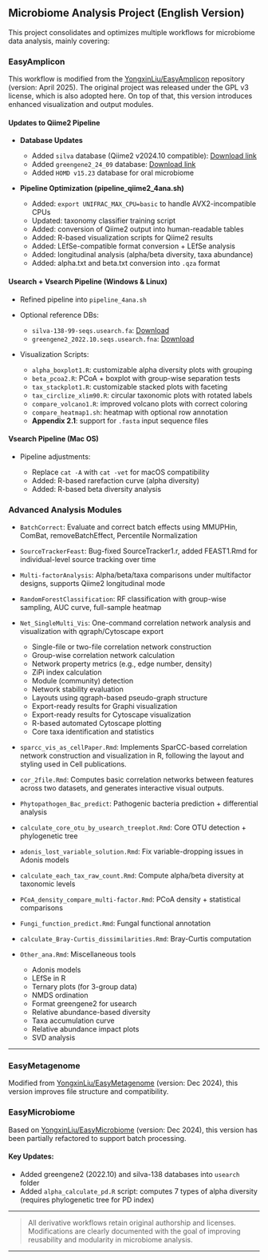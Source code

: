 ## Microbiome Analysis Project (English Version)

This project consolidates and optimizes multiple workflows for microbiome data analysis, mainly covering:



### EasyAmplicon

This workflow is modified from the [YongxinLiu/EasyAmplicon](https://github.com/YongxinLiu/EasyAmplicon) repository (version: April 2025).
The original project was released under the GPL v3 license, which is also adopted here. On top of that, this version introduces enhanced visualization and output modules.

#### Updates to Qiime2 Pipeline

* **Database Updates**

  * Added `silva` database (Qiime2 v2024.10 compatible): [Download link](https://figshare.com/ndownloader/files/56053826)
  * Added `greengene2_24_09` database: [Download link](https://figshare.com/ndownloader/files/56053796)
  * Added `HOMD v15.23` database for oral microbiome

* **Pipeline Optimization (pipeline_qiime2_4ana.sh)**

  * Added: `export UNIFRAC_MAX_CPU=basic` to handle AVX2-incompatible CPUs
  * Updated: taxonomy classifier training script
  * Added: conversion of Qiime2 output into human-readable tables
  * Added: R-based visualization scripts for Qiime2 results
  * Added: LEfSe-compatible format conversion + LEfSe analysis
  * Added: longitudinal analysis (alpha/beta diversity, taxa abundance)
  * Added: alpha.txt and beta.txt conversion into `.qza` format

#### Usearch + Vsearch Pipeline (Windows & Linux)

* Refined pipeline into `pipeline_4ana.sh`

* Optional reference DBs:

  * `silva-138-99-seqs.usearch.fa`: [Download](https://figshare.com/ndownloader/files/56056067)
  * `greengene2_2022.10.seqs.usearch.fna`: [Download](https://figshare.com/ndownloader/files/56056076)

* Visualization Scripts:

  * `alpha_boxplot1.R`: customizable alpha diversity plots with grouping
  * `beta_pcoa2.R`: PCoA + boxplot with group-wise separation tests
  * `tax_stackplot1.R`: customizable stacked plots with faceting
  * `tax_circlize_xlim90.R`: circular taxonomic plots with rotated labels
  * `compare_volcano1.R`: improved volcano plots with correct coloring
  * `compare_heatmap1.sh`: heatmap with optional row annotation
  * **Appendix 2.1**: support for `.fasta` input sequence files

#### Vsearch Pipeline (Mac OS)

* Pipeline adjustments:

  * Replace `cat -A` with `cat -vet` for macOS compatibility
  * Added: R-based rarefaction curve (alpha diversity)
  * Added: R-based beta diversity analysis


### Advanced Analysis Modules

* `BatchCorrect`: Evaluate and correct batch effects using MMUPHin, ComBat, removeBatchEffect, Percentile Normalization
* `SourceTrackerFeast`: Bug-fixed SourceTracker1.r, added FEAST1.Rmd for individual-level source tracking over time
* `Multi-factorAnalysis`: Alpha/beta/taxa comparisons under multifactor designs, supports Qiime2 longitudinal mode
* `RandomForestClassification`: RF classification with group-wise sampling, AUC curve, full-sample heatmap
* `Net_SingleMulti_Vis`: One-command correlation network analysis and visualization with qgraph/Cytoscape export

  * Single-file or two-file correlation network construction
  * Group-wise correlation network calculation
  * Network property metrics (e.g., edge number, density)
  * ZiPi index calculation
  * Module (community) detection
  * Network stability evaluation
  * Layouts using qgraph-based pseudo-graph structure
  * Export-ready results for Graphi visualization
  * Export-ready results for Cytoscape visualization
  * R-based automated Cytoscape plotting
  * Core taxa identification and statistics
* `sparcc_vis_as_cellPaper.Rmd`: Implements SparCC-based correlation network construction and visualization in R, following the layout and styling used in Cell publications.
* `cor_2file.Rmd`: Computes basic correlation networks between features across two datasets, and generates interactive visual outputs.
* `Phytopathogen_Bac_predict`: Pathogenic bacteria prediction + differential analysis
* `calculate_core_otu_by_usearch_treeplot.Rmd`: Core OTU detection + phylogenetic tree
* `adonis_lost_variable_solution.Rmd`: Fix variable-dropping issues in Adonis models
* `calculate_each_tax_raw_count.Rmd`: Compute alpha/beta diversity at taxonomic levels
* `PCoA_density_compare_multi-factor.Rmd`: PCoA density + statistical comparisons
* `Fungi_function_predict.Rmd`: Fungal functional annotation
* `calculate_Bray-Curtis_dissimilarities.Rmd`: Bray-Curtis computation
* `Other_ana.Rmd`: Miscellaneous tools

  * Adonis models
  * LEfSe in R
  * Ternary plots (for 3-group data)
  * NMDS ordination
  * Format greengene2 for usearch
  * Relative abundance-based diversity
  * Taxa accumulation curve
  * Relative abundance impact plots
  * SVD analysis

---

### EasyMetagenome

Modified from [YongxinLiu/EasyMetagenome](https://github.com/YongxinLiu/EasyMetagenome) (version: Dec 2024), this version improves file structure and compatibility.


### EasyMicrobiome

Based on [YongxinLiu/EasyMicrobiome](https://github.com/YongxinLiu/EasyMicrobiome) (version: Dec 2024), this version has been partially refactored to support batch processing.

#### Key Updates:

* Added greengene2 (2022.10) and silva-138 databases into `usearch` folder
* Added `alpha_calculate_pd.R` script: computes 7 types of alpha diversity (requires phylogenetic tree for PD index)

---

> All derivative workflows retain original authorship and licenses. Modifications are clearly documented with the goal of improving reusability and modularity in microbiome analysis.

---